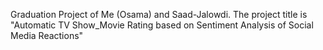 Graduation Project of Me (Osama) and Saad-Jalowdi.
The project title is "Automatic TV Show_Movie Rating based on Sentiment Analysis of Social Media Reactions"
